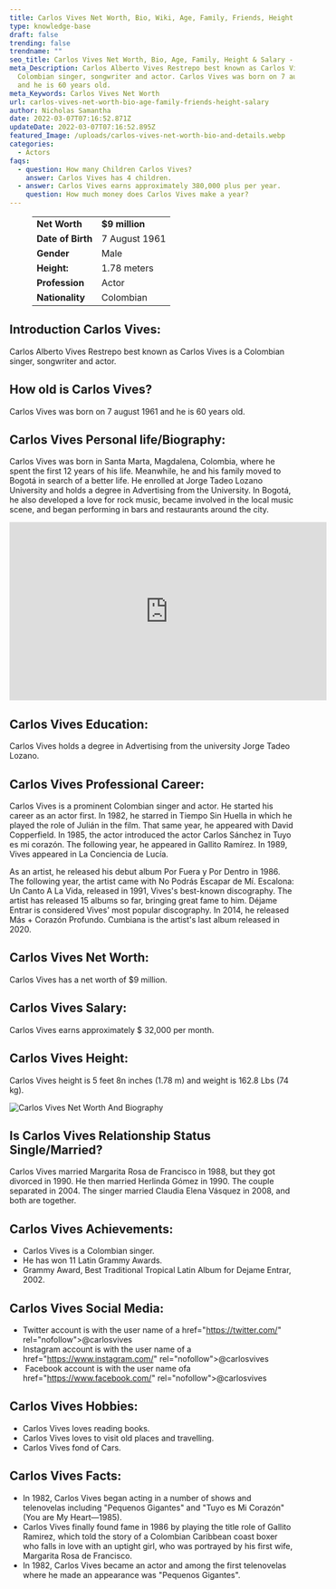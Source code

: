 ```yaml
---
title: Carlos Vives Net Worth, Bio, Wiki, Age, Family, Friends, Height & Salary
type: knowledge-base
draft: false
trending: false
trendname: ""
seo_title: Carlos Vives Net Worth, Bio, Age, Family, Height & Salary - WorthKnow
meta_Description: Carlos Alberto Vives Restrepo best known as Carlos Vives is a
  Colombian singer, songwriter and actor. Carlos Vives was born on 7 august 1961
  and he is 60 years old.
meta_Keywords: Carlos Vives Net Worth
url: carlos-vives-net-worth-bio-age-family-friends-height-salary
author: Nicholas Samantha
date: 2022-03-07T07:16:52.871Z
updateDate: 2022-03-07T07:16:52.895Z
featured_Image: /uploads/carlos-vives-net-worth-bio-and-details.webp
categories:
  - Actors
faqs:
  - question: How many Children Carlos Vives?
    answer: Carlos Vives has 4 children.
  - answer: Carlos Vives earns approximately 380,000 plus per year.
    question: How much money does Carlos Vives make a year?
---
```

<figure class="wp-block-table is-style-stripes">
  <table>
    <tbody>
      <tr>
        <td>
          <strong>Net Worth</strong>
        </td>
        <td>
          <strong>$9 million</strong>
        </td>
      </tr>
      <tr>
        <td>
          <strong>Date of Birth</strong>
        </td>
        <td>7 August 1961</td>
      </tr>
      <tr>
        <td>
          <strong>Gender</strong>
        </td>
        <td>Male</td>
      </tr>
      <tr>
        <td>
          <strong>Height:</strong>
        </td>
        <td>1.78 meters</td>
      </tr>
      <tr>
        <td>
          <strong>Profession</strong>
        </td>
        <td>Actor</td>
      </tr>
      <tr>
        <td>
          <strong>Nationality</strong>
        </td>
        <td>Colombian</td>
      </tr>
    </tbody>
  </table>
</figure>

## Introduction Carlos Vives:

Carlos Alberto Vives Restrepo best known as Carlos Vives is a Colombian singer, songwriter and actor.

## How old is Carlos Vives?

Carlos Vives was born on 7 august 1961 and he is 60 years old.

## Carlos Vives Personal life/Biography:

Carlos Vives was born in Santa Marta, Magdalena, Colombia, where he spent the first 12 years of his life. Meanwhile, he and his family moved to Bogotá in search of a better life. He enrolled at Jorge Tadeo Lozano University and holds a degree in Advertising from the University. In Bogotá, he also developed a love for rock music, became involved in the local music scene, and began performing in bars and restaurants around the city.

<iframe width="560" height="315" src="https://www.youtube.com/embed/4qsMw5s-55w" title="YouTube video player" frameborder="0" allow="accelerometer; autoplay; clipboard-write; encrypted-media; gyroscope; picture-in-picture" allowfullscreen></iframe>

## Carlos Vives Education:

Carlos Vives holds a degree in Advertising from the university Jorge Tadeo Lozano. 

## Carlos Vives Professional Career:

Carlos Vives is a prominent Colombian singer and actor. He started his career as an actor first. In 1982, he starred in Tiempo Sin Huella in which he played the role of Julián in the film. That same year, he appeared with David Copperfield. In 1985, the actor introduced the actor Carlos Sánchez in Tuyo es mi corazón. The following year, he appeared in Gallito Ramírez. In 1989, Vives appeared in La Conciencia de Lucía.

As an artist, he released his debut album Por Fuera y Por Dentro in 1986. The following year, the artist came with No Podrás Escapar de Mí. Escalona: Un Canto A La Vida, released in 1991, Vives's best-known discography. The artist has released 15 albums so far, bringing great fame to him. Déjame Entrar is considered Vives' most popular discography. In 2014, he released Más + Corazón Profundo. Cumbiana is the artist's last album released in 2020.

## Carlos Vives Net Worth:

Carlos Vives has a net worth of $9 million.

## Carlos Vives Salary:

Carlos Vives earns approximately $ 32,000 per month.

## Carlos Vives Height:

Carlos Vives height is 5 feet 8n inches (1.78 m) and weight is 162.8 Lbs (74 kg).

![Carlos Vives Net Worth And Biography](/uploads/carlos-vives-.webp)

## Is Carlos Vives Relationship Status Single/Married?

Carlos Vives married Margarita Rosa de Francisco in 1988, but they got divorced in 1990. He then married Herlinda Gómez in 1990. The couple separated in 2004. The singer married Claudia Elena Vásquez in 2008, and both are together.

## Carlos Vives Achievements:

* Carlos Vives is a Colombian singer.
* He has won 11 Latin Grammy Awards.
* Grammy Award, Best Traditional Tropical Latin Album for Dejame Entrar, 2002.

## Carlos Vives Social Media:

* Twitter account is with the user name of a href="[](https://bbquing.com/)https://twitter.com/" rel="nofollow">@carlosvives</a>
* Instagram account is with the user name of a href="[](https://bbquing.com/)https://www.instagram.com/" rel="nofollow">@carlosvives</a>
*  Facebook account is with the user name ofa href="[](https://bbquing.com/)https://www.facebook.com/" rel="nofollow">@carlosvives</a>

## Carlos Vives Hobbies:

* Carlos Vives loves reading books.
* Carlos Vives loves to visit old places and travelling.
* Carlos Vives fond of Cars.

## Carlos Vives Facts:

* In 1982, Carlos Vives began acting in a number of shows and telenovelas including "Pequenos Gigantes" and "Tuyo es Mi Corazón" (You are My Heart—1985).
* Carlos Vives finally found fame in 1986 by playing the title role of Gallito Ramirez, which told the story of a Colombian Caribbean coast boxer who falls in love with an uptight girl, who was portrayed by his first wife, Margarita Rosa de Francisco.
* In 1982, Carlos Vives became an actor and among the first telenovelas where he made an appearance was "Pequenos Gigantes".